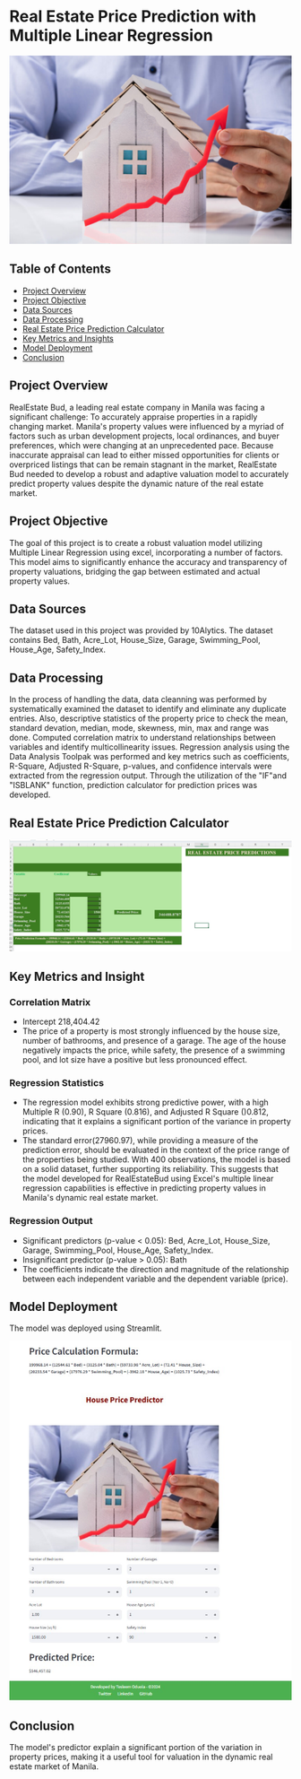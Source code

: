 # Real Estate Price Prediction with Multiple Linear Regression

![House Image](housing.jpg)


## Table of Contents
- [Project Overview](#project-overview)
- [Project Objective](#project-objective)
- [Data Sources](#data-sources)
- [Data Processing](#data-processing)
- [Real Estate Price Prediction Calculator](#real-estate-price-prediction-calculator)
- [Key Metrics and Insights](#key-metrics-and-insights)
- [Model Deployment](#model-deployment)
- [Conclusion](#conclusion)

## Project Overview
RealEstate Bud, a leading real estate company in Manila was facing a significant challenge: To accurately appraise properties in a rapidly changing market. Manila's property values were influenced by a myriad of factors such as urban development projects, local ordinances, and buyer preferences, which were changing at an unprecedented pace. Because inaccurate appraisal can lead to either missed opportunities for clients or overpriced listings that can be remain stagnant in the market, RealEstate Bud needed to develop a robust and adaptive valuation model to accurately predict property values despite the dynamic nature of the real estate market. 

## Project Objective
The goal of this project is to create a robust valuation model utilizing Multiple Linear Regression using excel, incorporating a number of factors. This model aims to significantly enhance the accuracy and transparency of property valuations, bridging the gap between estimated and actual property values.

## Data Sources
The dataset used in this project was provided by 10Alytics. The dataset contains Bed, Bath, Acre_Lot, House_Size, Garage, Swimming_Pool, House_Age, Safety_Index.

## Data Processing
In the process of handling the data, data cleanning was performed by systematically examined the dataset to identify and eliminate any duplicate entries. Also, descriptive statistics of the property price to check the mean, standard devation, median, mode, skewness, min, max and range was done. Computed correlation matrix to understand relationships between variables and identify multicollinearity issues. Regression analysis using the Data Analysis Toolpak was performed and key metrics such as coefficients, R-Square, Adjusted R-Square, p-values, and confidence intervals were extracted from the regression output. Through the utilization of the "IF"and "ISBLANK" function, prediction calculator for prediction prices was developed.

## Real Estate Price Prediction Calculator
![Predictor Image](Predictor.jpg)

## Key Metrics and Insight
   ### Correlation Matrix
   - Intercept 218,404.42
   - The price of a property is most strongly influenced by the house size, number of bathrooms, and presence of a garage. The age of the house negatively
     impacts the price, while safety, the presence of a swimming pool, and lot size have a positive but less pronounced effect.
   ### Regression Statistics
   - The regression model exhibits strong predictive power, with a high Multiple R (0.90), R Square (0.816), and Adjusted R Square ()0.812, indicating that 
     it explains a significant portion of the variance in property prices.
   - The standard error(27960.97), while providing a measure of the prediction error, should be evaluated in the context of the price range of the properties 
     being studied. With 400 observations, the model is based on a solid dataset, further supporting its reliability. This suggests that the model developed 
     for RealEstateBud using Excel's multiple linear regression capabilities is effective in predicting property values in Manila's dynamic real estate market.
   ### Regression Output
   - Significant predictors (p-value < 0.05): Bed, Acre_Lot, House_Size, Garage, Swimming_Pool, House_Age, Safety_Index.
   - Insignificant predictor (p-value > 0.05): Bath
   - The coefficients indicate the direction and magnitude of the relationship between each independent variable and the dependent variable (price).

## Model Deployment
The model was deployed using Streamlit.

![House Image](housing2.jpg)

## Conclusion
The model's predictor explain a significant portion of the variation in property prices, making it a useful tool for valuation in the dynamic real estate market of Manila.
